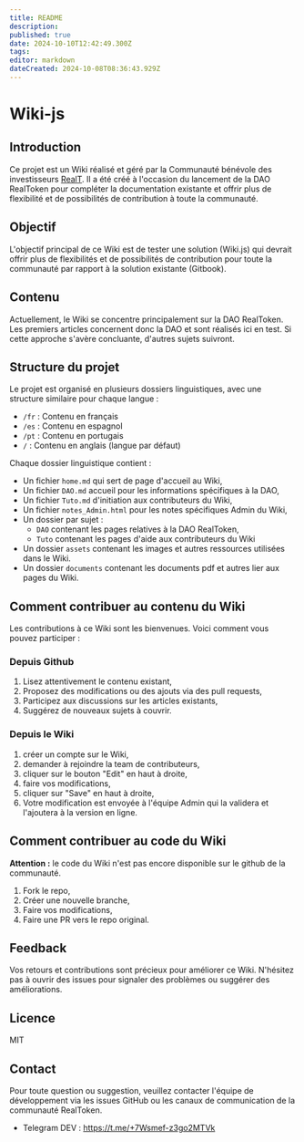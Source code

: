 ```yaml
---
title: README
description: 
published: true
date: 2024-10-10T12:42:49.300Z
tags: 
editor: markdown
dateCreated: 2024-10-08T08:36:43.929Z
---
```


# Wiki-js

## Introduction

Ce projet est un Wiki réalisé et géré par la Communauté bénévole des investisseurs [RealT](https://realt.co/). Il a été créé à l'occasion du lancement de la DAO RealToken pour compléter la documentation existante et offrir plus de flexibilité et de possibilités de contribution à toute la communauté.

## Objectif

L'objectif principal de ce Wiki est de tester une solution (Wiki.js) qui devrait offrir plus de flexibilités et de possibilités de contribution pour toute la communauté par rapport à la solution existante (Gitbook).

## Contenu

Actuellement, le Wiki se concentre principalement sur la DAO RealToken. Les premiers articles concernent donc la DAO et sont réalisés ici en test. Si cette approche s'avère concluante, d'autres sujets suivront.

## Structure du projet

Le projet est organisé en plusieurs dossiers linguistiques, avec une structure similaire pour chaque langue :

- `/fr` : Contenu en français
- `/es` : Contenu en espagnol
- `/pt` : Contenu en portugais
- `/` : Contenu en anglais (langue par défaut)

Chaque dossier linguistique contient :

- Un fichier `home.md` qui sert de page d'accueil au Wiki,
- Un fichier `DAO.md` accueil pour les informations spécifiques à la DAO,
- Un fichier `Tuto.md` d'initiation aux contributeurs du Wiki,
- Un fichier `notes_Admin.html` pour les notes spécifiques Admin du Wiki,
- Un dossier par sujet :
  - `DAO` contenant les pages relatives à la DAO RealToken,
  - `Tuto` contenant les pages d'aide aux contributeurs du Wiki
- Un dossier `assets` contenant les images et autres ressources utilisées dans le Wiki.
- Un dossier `documents` contenant les documents pdf et autres lier aux pages du Wiki.

## Comment contribuer au contenu du Wiki

Les contributions à ce Wiki sont les bienvenues. Voici comment vous pouvez participer :

### Depuis Github

1. Lisez attentivement le contenu existant,
2. Proposez des modifications ou des ajouts via des pull requests,
3. Participez aux discussions sur les articles existants,
4. Suggérez de nouveaux sujets à couvrir.

### Depuis le Wiki

1. créer un compte sur le Wiki,
2. demander à rejoindre la team de contributeurs,
3. cliquer sur le bouton "Edit" en haut à droite,
4. faire vos modifications,
5. cliquer sur "Save" en haut à droite,
6. Votre modification est envoyée à l'équipe Admin qui la validera et l'ajoutera à la version en ligne.

## Comment contribuer au code du Wiki

**Attention :** le code du Wiki n'est pas encore disponible sur le github de la communauté.

1. Fork le repo,
2. Créer une nouvelle branche,
3. Faire vos modifications,
4. Faire une PR vers le repo original.

## Feedback

Vos retours et contributions sont précieux pour améliorer ce Wiki. N'hésitez pas à ouvrir des issues pour signaler des problèmes ou suggérer des améliorations.

## Licence

MIT

## Contact

Pour toute question ou suggestion, veuillez contacter l'équipe de développement via les issues GitHub ou les canaux de communication de la communauté RealToken.

- Telegram DEV : https://t.me/+7Wsmef-z3go2MTVk
